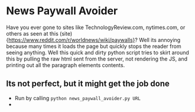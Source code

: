 # News Paywall Avoider

Have you ever gone to sites like TechnologyReview.com, nytimes.com, or others as seen at this (site){https://www.reddit.com/r/worldnews/wiki/paywalls}? Well its annoying because many times it loads the page but quickly stops the reader from seeing anything. Well this quick and dirty python script tries to skirt around this by pulling the raw html sent from the server, not rendering the JS, and printing out all the paragraph elements contents.

## Its not perfect, but it might get the job done
- Run by calling `python news_paywall_avoider.py URL`
- 